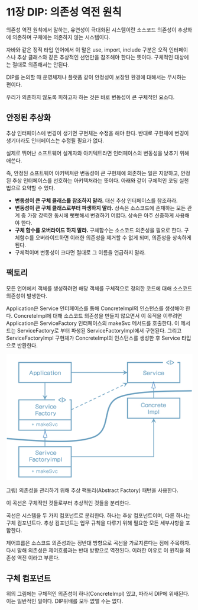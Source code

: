 # 11장 DIP: 의존성 역전 원칙

의존성 역전 원칙에서 말하는, 유연성이 극대화된 시스템이란 소스코드 의존성이 추상화에 의존하며 구체에는 의존하지 않는 시스템이다.

자바와 같은 정적 타입 언어에서 이 말은 use, import, include 구분은 오직 인터페이스나 추상 클래스와 같은 추상적인 선언만을 참조해야 한다는 뜻이다. 구체적인 대상에는 절대로 의존해서는 안된다.

DIP를 논의할 때 운영체제나 플랫폼 같이 안정성이 보장된 환경에 대해서는 무시하는 편이다.

우리가 의존하지 않도록 피하고자 하는 것은 바로 변동성이 큰 구체적인 요소다. 



## 안정된 추상화

추상 인터페이스에 변경이 생기면 구현체는 수정을 해야 한다. 반대로 구현체에 변경이 생기더라도 인터페이스는 수정될 필요가 없다.

실제로 뛰어난 소프트웨어 설계자와 아키텍트라면 인터페이스의 변동성을 낮추기 위해 애쓴다.

즉, 안정된 소프트웨어 아키텍처란 변동성이 큰 구현체에 의존하는 일은 지양하고, 안정된 추상 인터페이스를 선호하는 아키텍처라는 뜻이다.
아래와 같이 구체적인 코딩 실천법으로 요약할 수 있다.

* **변동성이 큰 구체 클래스를 참조하지 말라.**
    대신 추상 인터페이스를 참조하라.
* **변동성이 큰 구체 클래스로부터 파생하지 말라.** 
    상속은 소스코드에 존재하는 모든 관계 중 가장 강력한 동시에 뻣뻣해서 변경하기 어렵다. 상속은 아주 신중하게 사용해야 한다.
* **구체 함수를 오버라이드 하지 말라.** 
    구체함수는 소스코드 의존성을 필요로 한다. 구체함수를 오버라이드하면 이러한 의존성을 제거할 수 없게 되며, 의존성을 상속하게 된다.
* 구체적이며 변동성이 크다면 절대로 그 이름을 언급하지 말라.



## 팩토리

모든 언어에서 객체를 생성하려면 해당 객체를 구체적으로 정의한 코드에 대해 소스코드 의존성이 발생한다.

Application은 Service 인터페이스를 통해 ConcreteImpl의 인스턴스를 생성해야 한다. ConcreteImpl에 대해 소스코드 의존성을 만들지 않으면서 이 목적을 이루려면 Application은 ServiceFactory 인터페이스의 makeSvc 메서드를 호출한다. 이 메서드는 ServiceFactory로 부터 파생된 ServiceFactoryImpl에서 구현된다. 그리고 ServiceFactoryImpl 구현체가 ConcreteImpl의 인스턴스를 생성한 후 Service 타입으로 반환한다.



<img src="images/image-20221012202505441.png" alt="image-20221012202505441" style="zoom:50%;" />

그림) 의존성을 관리하기 위해 추상 팩토리(Abstract Factory) 패턴을 사용한다.

이 곡선은 구체적인 것들로부터 추상적인 것들을 분리한다.

곡선은 시스템을 두 가지 컴포넌트로 분리한다. 하나는 추상 컴포넌트이며, 다른 하나는 구체 컴포넌트다. 추상 컴포넌트는 업무 규칙을 다루기 위해 필요한 모든 세부사항을 포함한다.

제어흐름은 소스코드 의존성과는 정반대 방향으로 곡선을 가로지른다는 점에 주목하자. 다시 말해 의존성은 제어흐름과는 반대 방향으로 역전된다. 이러한 이유로 이 원칙을 의존성 역전 이라고 부른다.



## 구체 컴포넌트

위의 그림에는 구체적인 의존성이 하나(ConcreteImpl) 있고, 따라서 DIP에 위배된다. 이는 일반적인 일이다. DIP위배를 모두 없앨 수는 없다.





